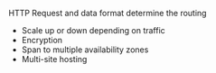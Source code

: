 HTTP Request and data format determine the routing
* Scale up or down depending on traffic
* Encryption
* Span to multiple availability zones
* Multi-site hosting